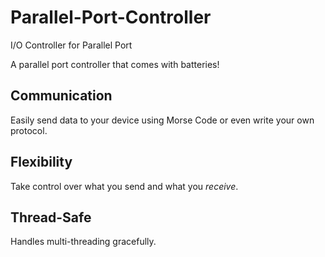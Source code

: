 # Parallel-Port-Controller
I/O Controller for Parallel Port

A parallel port controller that comes with batteries!

## Communication
Easily send data to your device using Morse Code or even write your own protocol. 

## Flexibility
Take control over what you send and what you *receive*. 

## Thread-Safe
Handles multi-threading gracefully. 
